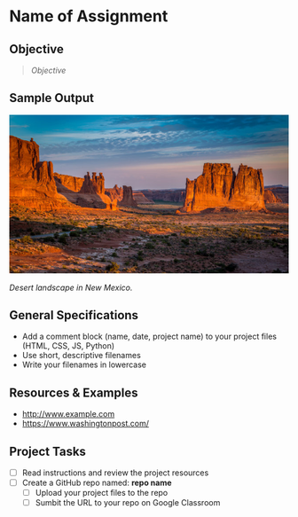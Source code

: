 
# Name of Assignment

## Objective

> *Objective*


## Sample Output

![Albuquerque, New Mexico](nm-desert1.jpg)

*Desert landscape in New Mexico.*

## General Specifications

- Add a comment block (name, date, project name) to your project files (HTML, CSS, JS, Python)
- Use short, descriptive filenames
- Write your filenames in lowercase

## Resources & Examples

- http://www.example.com
- https://www.washingtonpost.com/

## Project Tasks

- [ ] Read instructions and review the project resources
- [ ] Create a GitHub repo named: **repo name**
    - [ ] Upload your project files to the repo
    - [ ] Sumbit the URL to your repo on Google Classroom
